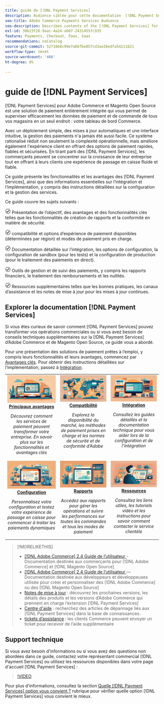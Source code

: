 ```yaml
---
title: guide de [!DNL Payment Services]
description: Audience ciblée pour cette documentation  [!DNL Payment Services] for [!DNL Adobe Commerce] for.
seo-title: Adobe Commerce Payments Services Audience
seo-description: Describes contents of the [!DNL Payment Services] for Adobe Commerce documentation
exl-id: 30b23f26-9aac-4a24-a607-2431455fc935
feature: Payments, Checkout, Paas, Saas
recommendations: noCatalog
source-git-commit: 5271668c99e7a66fbe857cd3ae26edfa54211621
workflow-type: tm+mt
source-wordcount: '466'
ht-degree: 0%

---
```



# guide de [!DNL Payment Services]

[!DNL Payment Services] pour Adobe Commerce et Magento Open Source est une solution de paiement entièrement intégrée qui vous permet de superviser efficacement les données de paiement et de commande de tous vos magasins en un seul endroit : votre tableau de bord Commerce.

Avec un déploiement simple, des mises à jour automatiques et une interface intuitive, la gestion des paiements n&#39;a jamais été aussi facile.  Ce système rationalisé réduit non seulement la complexité opérationnelle, mais améliore également l&#39;expérience client en offrant des options de paiement rapides, fiables et sécurisées. En tirant parti des [!DNL Payment Services], les commerçants peuvent se concentrer sur la croissance de leur entreprise tout en offrant à leurs clients une expérience de passage en caisse fluide et fiable.

Ce guide présente les fonctionnalités et les avantages des [!DNL Payment Services], ainsi que des informations essentielles sur l’intégration et l’implémentation, y compris des instructions détaillées sur la configuration et la gestion des services.

Ce guide couvre les sujets suivants :

![check](assets/icon-check.png) Présentation de l’objectif, des avantages et des fonctionnalités clés telles que les fonctionnalités de création de rapports et la conformité en matière de sécurité.

![check](assets/icon-check.png) compatibilité et options d’expérience de paiement disponibles (déterminées par région) et modes de paiement pris en charge.

![vérification](assets/icon-check.png) Documentation détaillée sur l’intégration, les options de configuration, la configuration de sandbox (pour les tests) et la configuration de production (pour le traitement des paiements en direct).

![check](assets/icon-check.png) Outils de gestion et de suivi des paiements, y compris les rapports financiers, le traitement des remboursements et les nullités.

![check](assets/icon-check.png) Ressources supplémentaires telles que les bonnes pratiques, les canaux d’assistance et les notes de mise à jour pour les mises à jour continues.

## Explorer la documentation [!DNL Payment Services]

Si vous êtes curieux de savoir comment [!DNL Payment Services] pouvez transformer vos opérations commerciales ou si vous avez besoin de conseils techniques supplémentaires sur la [!DNL Payment Services] d’Adobe Commerce et de Magento Open Source, ce guide vous a abordé.

Pour une présentation des solutions de paiement prêtes à l’emploi, y compris leurs fonctionnalités et leurs avantages, commencez par [Avantages clés](introduction.md). Pour obtenir des instructions détaillées sur l’implémentation, passez à [Intégration](onboard.md).

<table style="table-layout:fixed">
<tr style="border: 0;">
<td valign="top" style="text-align: center;">
   <div>
      <a href="introduction.md">
      <img alt="Services de paiement" src="assets/benefits.jpg">
      <strong >Principaux avantages </strong>
      </a>
   </div>
   <p>
      <em>Découvrez comment les services de paiement peuvent transformer votre entreprise. En savoir plus sur les fonctionnalités et avantages clés</em>
   </p>
</td>
<td valign="top" style="text-align: center;">
   <div>
      <a href="compatibility.md">
      <img alt="Services de paiement" src="assets/compatibility.jpg">
      <strong>Compatibilité </strong>
      </a>
   </div>
   <p>
      <em>Explorez la disponibilité du marché, les méthodes de paiement prises en charge et les normes de sécurité et de conformité d’Adobe</em>
   </p>
</td>
<td valign="top" style="text-align: center;">
   <div>
      <a href="onboard.md">
      <img alt="Services de paiement" src="assets/onboard.jpg">
      <strong>Intégration</strong>
      </a>
   </div>
   <p>
      <em>Consultez les guides détaillés et la documentation technique pour vous aider lors de la configuration et de l’intégration</em>
   </p>
</td>
<tr style="border: 0;">
<td valign="top" style="text-align: center;">
   <div>
      <a href="configure-admin.md">
      <img alt="Services de paiement" src="assets/configuration.jpg">
      <strong> Configuration </strong>
      </a>
   </div>
   <p>
      <em>Personnalisez votre configuration et testez votre expérience de passage en caisse pour commencer à traiter les paiements dynamiques</em>
   </p>
</td>
<td valign="top" style="text-align: center;">
   <div>
      <a href="reporting.md">
      <img alt="Services de paiement" src="assets/reporting.jpg">
      <strong>Rapports</strong>
      </a>
   </div>
   <p>
      <em>Accédez aux rapports pour gérer les opérations et suivre les performances sur toutes les commandes et tous les modes de paiement</em>
   </p>
</td>
<td valign="top" style="text-align: center;">
   <div>
      <a href="release-notes.md">
      <img alt="Services de paiement" src="assets/resources.jpg">
      <strong> Ressources </strong>
      </a>
   </div>
   <p>
      <em>Consultez les liens utiles, les tutoriels vidéo et les instructions pour savoir comment contacter le service clientèle</em>
   </p>
</td>
</table>

>[!MORELIKETHIS]
>
> * [[!DNL Adobe Commerce] 2.4 Guide de l’utilisateur ](https://experienceleague.adobe.com/docs/commerce-admin/user-guides/home.html?lang=fr) - Documentation destinée aux commerçants pour [!DNL Adobe Commerce] et [!DNL Magento Open Source]
> * [[!DNL Adobe Commerce] 2.4 Guide de l’utilisateur ](https://experienceleague.adobe.com/docs/commerce-admin/user-guides/home.html?lang=fr)—Documentation destinée aux développeurs et développeuses utilisée pour créer et personnaliser des [!DNL Adobe Commerce] ou des [!DNL Magento Open Source]
> * [Notes de mise à jour](release-notes.md) : découvrez les prochaines versions, les détails des produits et les versions d’Adobe Commerce qui prennent en charge l’extension [!DNL Payment Services]
> * [Centre d&#39;aide](https://experienceleague.adobe.com/docs/commerce-knowledge-base/kb/overview.html?lang=fr) : recherchez des articles de dépannage liés aux [!DNL Payment Services] dans la base de connaissances.
> * [tickets d’assistance](https://experienceleague.adobe.com/docs/commerce-knowledge-base/kb/help-center-guide/magento-help-center-user-guide.html?lang=fr#submit-ticket) : les clients Commerce peuvent envoyer un ticket pour recevoir de l’aide supplémentaire

## Support technique

Si vous avez besoin d&#39;informations ou si vous avez des questions non abordées dans ce guide, contactez votre représentant commercial [!DNL Payment Services] ou utilisez les ressources disponibles dans votre page d&#39;accueil [!DNL Payment Services] :

>[!VIDEO](https://video.tv.adobe.com/v/3448229?captions=fre_fr)

Pour plus d&#39;informations, consultez la section [Quelle [!DNL Payment Services] option vous convient ?](compatibility.md#which-payment-services-option-is-right-for-you) rubrique pour vérifier quelle option [!DNL Payment Services] vous convient le mieux.
